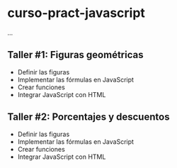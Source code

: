 # curso-pract-javascript

...

## Taller #1: Figuras geométricas

- Definir las figuras
- Implementar las fórmulas en JavaScript
- Crear funciones
- Integrar JavaScript con HTML

## Taller #2: Porcentajes y descuentos

- Definir las figuras
- Implementar las fórmulas en JavaScript
- Crear funciones
- Integrar JavaScript con HTML